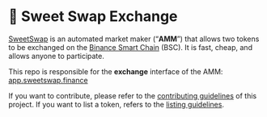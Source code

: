 # 🥞 Sweet Swap Exchange


[SweetSwap](https://sweetswap.finance/) is an automated market maker (“**AMM**”) that allows two tokens to be exchanged on the [Binance Smart Chain](https://www.binance.org/en/smartChain) (BSC). It is fast, cheap, and allows anyone to participate.

This repo is responsible for the **exchange** interface of the AMM: [app.sweetswap.finance](https://app.sweetswap.finance/)

If you want to contribute, please refer to the [contributing guidelines](./CONTRIBUTING.md) of this project.
If you want to list a token, refers to the [listing guidelines](./listing.md).
